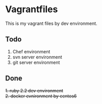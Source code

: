# Vagrantfiles

This is my vagrant files by dev environment.

## Todo
1. Chef environment
2. svn server environment
2. git server environment

## Done
~~1. ruby 2.2 dev environment~~  
~~2. docker evnironment by centos6~~
